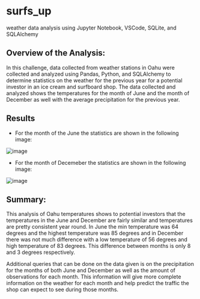 # surfs_up
weather data analysis using Jupyter Notebook, VSCode, SQLite, and SQLAlchemy

## Overview of the Analysis:
In this challenge, data collected from weather stations in Oahu were collected and analyzed using Pandas, Python, and SQLAlchemy to determine statistics on the weather for the previous year for a potential investor in  an ice cream and surfboard shop. The data collected and analyzed shows the temperatures for the month of June and the month of December as well with the average precipitation for the previous year. 

## Results
-  For the month of the June the statistics are shown in the following image:

![image](https://user-images.githubusercontent.com/111200771/201561378-147bb585-aff5-4796-8138-532b80e448ca.png)

 - For the month of Decemeber the statistics are shown in the following image: 

![image](https://user-images.githubusercontent.com/111200771/201561391-cae1f079-2825-4206-b141-7122b38b8cc0.png)

## Summary: 
This analysis of Oahu temperatures shows to potential investors that the temperatures in the June and December are fairly similar and temperatures are pretty consistent year round. In June the min temperature was 64 degrees and the highest temperature was 85 degrees and in December there was not much difference with a low temperature of 56 degrees and high temperature of 83 degrees. This difference between months is only 8 and 3 degrees respectively.

Additional queries that can be done on the data given is on the precipitation for the months of both June and December as well as the amount of observations for each month. This information will give more complete information on the weather for each month and help predict the traffic the shop can expect to see during those months.
